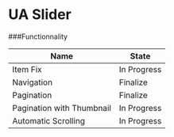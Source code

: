 # UA Slider

###Functionnality

| Name | State |
| ---- | ----- |
| Item Fix | In Progress |
| Navigation | Finalize |
| Pagination | Finalize |
| Pagination with Thumbnail | In Progress |
| Automatic Scrolling | In Progress |